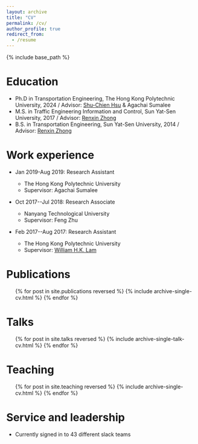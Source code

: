 ```yaml
---
layout: archive
title: "CV"
permalink: /cv/
author_profile: true
redirect_from:
  - /resume
---
```


{% include base_path %}

Education
======
* Ph.D in Transportation Engineering, The Hong Kong Polytechnic University, 2024 / Advisor: [Shu-Chien Hsu](https://drmarkhsu.wordpress.com/) & Agachai Sumalee
* M.S. in Traffic Engineering Information and Control, Sun Yat-Sen University, 2017 / Advisor: [Renxin Zhong](https://www.labxing.com/-1159)
* B.S. in Transportation Engineering, Sun Yat-Sen University, 2014 / Advisor: [Renxin Zhong](https://www.labxing.com/-1159)

Work experience
======
* Jan 2019-Aug 2019: Research Assistant
  * The Hong Kong Polytechnic University
  * Supervisor: Agachai Sumalee

* Oct 2017--Jul 2018: Research Associate
  * Nanyang Technological University
  * Supervisor: Feng Zhu

* Feb 2017--Aug 2017: Research Assistant
  * The Hong Kong Polytechnic University
  * Supervisor: [William H.K. Lam](https://www.polyu.edu.hk/cee/~cehklam/)

Publications
======
  <ul>{% for post in site.publications reversed %}
    {% include archive-single-cv.html %}
  {% endfor %}</ul>
  
Talks
======
  <ul>{% for post in site.talks reversed %}
    {% include archive-single-talk-cv.html  %}
  {% endfor %}</ul>
  
Teaching
======
  <ul>{% for post in site.teaching reversed %}
    {% include archive-single-cv.html %}
  {% endfor %}</ul>
  
Service and leadership
======
* Currently signed in to 43 different slack teams
